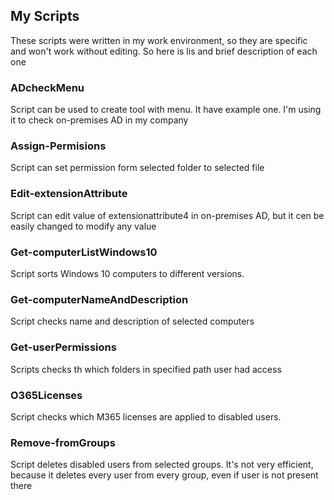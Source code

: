 ## My Scripts
These scripts were written in my work environment, so they are specific and won't work without editing.
So here is lis and brief description of each one

### ADcheckMenu
Script can be used to create tool with menu. It have example one. I'm using it to check on-premises AD in my company

### Assign-Permisions
Script can set permission form selected folder to selected file

### Edit-extensionAttribute
Script can edit value of extensionattribute4 in on-premises AD, but it cen be easily changed to modify any value

### Get-computerListWindows10
Script sorts Windows 10 computers to different versions. 

### Get-computerNameAndDescription
Script checks name and description of selected computers

### Get-userPermissions
Scripts checks th which folders in specified path user had access

### O365Licenses
Script checks which M365 licenses are applied to disabled users.

### Remove-fromGroups
Script deletes disabled users from selected groups. It's not very efficient, because it deletes every user from every group, even if user is not present there
